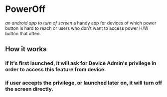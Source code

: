 # PowerOff
*an android app to turn of screen*
a handy app for devices of which power button is hard to reach or users who don't want to access power H/W button that often.

## How it works
### if it's first launched, it will ask for Device Admin's privilege in order to access this feature from device.
### if user accepts the privilege, or launched later on, it will turn off the screen directly.
